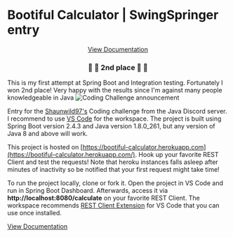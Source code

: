 # Bootiful Calculator | SwingSpringer entry

<p align="center">
    <a href="https://jmbiglangawa.github.io/bootiful-calculator/">View Documentation</a>
</p>

<h3 align="center">
  🥈 🎊 2nd place 🎊 🥈
</h3>

This is my first attempt at Spring Boot and Integration testing. Fortunately I won 2nd place! Very happy with the results since I'm against many people knowledgeable in Java
![Coding Challenge announcement](https://imgur.com/RHDavRB.png)


Entry for the [Shaunwild97's](https://github.com/Shaunwild97/CodingChallenges/tree/master/bootiful-calculator) Coding challenge from the Java Discord server. I recommend to use [VS Code](https://code.visualstudio.com/) for the workspace. The project is built using Spring Boot version 2.4.3 and Java version 1.8.0_261, but any version of Java 8 and above will work.

This project is hosted on [https://bootiful-calculator.herokuapp.com](https://bootiful-calculator.herokuapp.com/). Hook up your favorite REST Client and test the requests! Note that heroku instances falls asleep after minutes of inactivity so be notified that your first request might take time!

To run the project locally, clone or fork it. Open the project in VS Code and run in Spring Boot Dashboard. Afterwards, access it via **http://localhost:8080/calculate** on your favorite REST Client. The workspace recommends [REST Client Extension](https://marketplace.visualstudio.com/items?itemName=humao.rest-client) for VS Code that you can use once installed.


[View Documentation](https://jmbiglangawa.github.io/bootiful-calculator/)